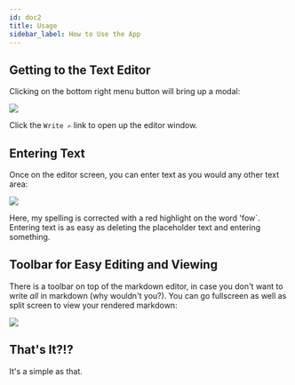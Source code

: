 ```yaml
---
id: doc2
title: Usage
sidebar_label: How to Use the App
---
```


## Getting to the Text Editor

Clicking on the bottom right menu button will bring up a modal:

![](https://cl.ly/234a15ca13db/Screen%252520Recording%2525202018-09-20%252520at%25252011.54%252520PM.gif)

Click the `Write ✍️` link to open up the editor window.


## Entering Text

Once on the editor screen, you can enter text as you would any other text area:

![](https://cl.ly/6184d4f08dd6/Screen%252520Recording%2525202018-09-20%252520at%25252011.51%252520PM.gif)

Here, my spelling is corrected with a red highlight on the word 'fow`. Entering text is as easy as deleting the placeholder text and entering something.

## Toolbar for Easy Editing and Viewing

There is a toolbar on top of the markdown editor, in case you don't want to write *all* in markdown (why wouldn't you?). You can go fullscreen as well as split screen to view your rendered markdown:

![](https://cl.ly/81b2a7a2209b/Screen%252520Recording%2525202018-09-21%252520at%25252012.04%252520AM.gif)

## That's It?!?

It's a simple as that.

